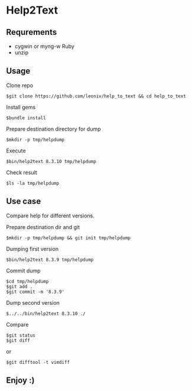 # Help2Text

## Requrements

- cygwin or myng-w Ruby
- unzip

## Usage

Clone repo

    $git clone https://github.com/leoniv/help_to_text && cd help_to_text

Install gems

    $bundle install

Prepare destination directory for dump

    $mkdir -p tmp/helpdump

Execute

    $bin/help2text 8.3.10 tmp/helpdump

Check result

    $ls -la tmp/helpdump

## Use case

Compare help for different versions.

Prepare destination dir and git

    $mkdir -p tmp/helpdump && git init tmp/helpdump

Dumping first version

    $bin/help2text 8.3.9 tmp/helpdump

Commit dump

    $cd tmp/helpdump
    $git add .
    $git commit -m '8.3.9'

Dump second version

    $../../bin/help2text 8.3.10 ./

Compare

    $git status
    $git diff

or

    $git difftool -t vimdiff


## Enjoy :)

